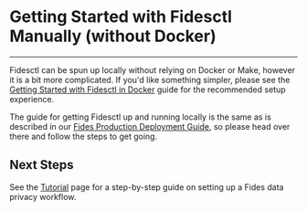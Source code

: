 # Getting Started with Fidesctl Manually (without Docker)

---

Fidesctl can be spun up locally without relying on Docker or Make, however it is a bit more complicated. If you'd like something simpler, please see the [Getting Started with Fidesctl in Docker](docker.md) guide for the recommended setup experience.

The guide for getting Fidesctl up and running locally is the same as is described in our [Fides Production Deployment Guide](../production_deployment.md), so please head over there and follow the steps to get going.

## Next Steps

See the [Tutorial](../tutorial/tutorial.md) page for a step-by-step guide on setting up a Fides data privacy workflow.

